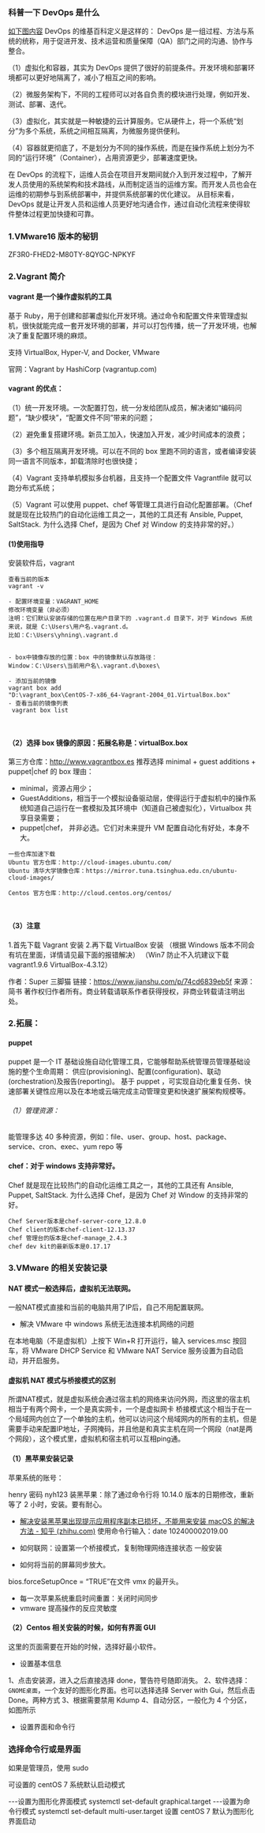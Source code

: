 ### 科普一下 DevOps 是什么

[如下图内容](./DevOps.png)
DevOps 的维基百科定义是这样的：
DevOps 是一组过程、方法与系统的统称，用于促进开发、技术运营和质量保障（QA）部门之间的沟通、协作与整合。

（1）虚拟化和容器，其实为 DevOps 提供了很好的前提条件。开发环境和部署环境都可以更好地隔离了，减小了相互之间的影响。

（2）微服务架构下，不同的工程师可以对各自负责的模块进行处理，例如开发、测试、部署、迭代。

（3）虚拟化，其实就是一种敏捷的云计算服务。它从硬件上，将一个系统“划分”为多个系统，系统之间相互隔离，为微服务提供便利。

（4）容器就更彻底了，不是划分为不同的操作系统，而是在操作系统上划分为不同的“运行环境”（Container），占用资源更少，部署速度更快。

在 DevOps 的流程下，运维人员会在项目开发期间就介入到开发过程中，了解开发人员使用的系统架构和技术路线，从而制定适当的运维方案。而开发人员也会在运维的初期参与到系统部署中，并提供系统部署的优化建议。
从目标来看，DevOps 就是让开发人员和运维人员更好地沟通合作，通过自动化流程来使得软件整体过程更加快捷和可靠。

### 1.VMware16 版本的秘钥

ZF3R0-FHED2-M80TY-8QYGC-NPKYF

### 2.Vagrant 简介

#### vagrant 是一个操作虚拟机的工具

基于 Ruby，用于创建和部署虚拟化开发环境。通过命令和配置文件来管理虚拟机，很快就能完成一套开发环境的部署，并可以打包传播，统一了开发环境，也解决了重复配置环境的麻烦。

支持 VirtualBox, Hyper-V, and Docker, VMware

官网：Vagrant by HashiCorp (vagrantup.com)

#### vagrant 的优点：

（1）统一开发环境。一次配置打包，统一分发给团队成员，解决诸如“编码问题”，“缺少模块”，“配置文件不同”带来的问题；

（2）避免重复搭建环境。新员工加入，快速加入开发，减少时间成本的浪费；

（3）多个相互隔离开发环境。可以在不同的 box 里跑不同的语言，或者编译安装同一语言不同版本，卸载清除时也很快捷；

（4）Vagrant 支持单机模拟多台机器，且支持一个配置文件 Vagrantfile 就可以跑分布式系统；

（5）Vagrant 可以使用 puppet、chef 等管理工具进行自动化配置部署。（Chef 就是现在比较热门的自动化运维工具之一，其他的工具还有 Ansible, Puppet, SaltStack. 为什么选择 Chef，是因为 Chef 对 Window 的支持非常的好。）

#### (1)使用指导

安装软件后，vagrant

```
查看当前的版本
vagrant -v

- 配置环境变量：VAGRANT_HOME
修改环境变量（非必须）
注明：它们默认安装存储的位置在用户目录下的 .vagrant.d 目录下，对于 Windows 系统来说，就是 C:\Users\用户名.vagrant.d。
比如：C:\Users\yhning\.vagrant.d


- box中镜像存放的位置：box 中的镜像默认存放路径：
Window：C:\Users\当前用户名\.vagrant.d\boxes\

- 添加当前的镜像
vagrant box add
"D:\vagrant_box\CentOS-7-x86_64-Vagrant-2004_01.VirtualBox.box"
- 查看当前的镜像列表
 vagrant box list



```

#### （2）选择 box 镜像的原因：拓展名称是：virtualBox.box

第三方仓库：http://www.vagrantbox.es
推荐选择 minimal + guest additions + puppet|chef 的 box
理由：

- minimal，资源占用少；
- GuestAdditions，相当于一个模拟设备驱动层，使得运行于虚拟机中的操作系统知道自己运行在一套模拟及其环境中（知道自己被虚拟化），Virtualbox 共享目录需要；
- puppet|chef， 并非必选。它们对未来提升 VM 配置自动化有好处，本身不大。

```
一些仓库加速下载
Ubuntu 官方仓库：http://cloud-images.ubuntu.com/
Ubuntu 清华大学镜像仓库：https://mirror.tuna.tsinghua.edu.cn/ubuntu-cloud-images/

Centos 官方仓库：http://cloud.centos.org/centos/



```

#### （3）注意

1.首先下载 Vagrant 安装 2.再下载 VirtualBox 安装 （根据 Windows 版本不同会有坑在里面，详情请见最下面的报错解决）
（Win7 防止不入坑建议下载 vagrant1.9.6 VirtualBox-4.3.12）

作者：Super 三脚猫
链接：https://www.jianshu.com/p/74cd6839eb5f
来源：简书
著作权归作者所有。商业转载请联系作者获得授权，非商业转载请注明出处。

### 2.拓展：

#### puppet

puppet 是一个 IT 基础设施自动化管理工具，它能够帮助系统管理员管理基础设施的整个生命周期： 供应(provisioning)、配置(configuration)、联动(orchestration)及报告(reporting)。
基于 puppet ，可实现自动化重复任务、快速部署关键性应用以及在本地或云端完成主动管理变更和快速扩展架构规模等。

###### （1）管理资源：

能管理多达 40 多种资源，例如：file、user、group、host、package、service、cron、exec、yum repo 等

#### chef：对于 windows 支持非常好。

Chef 就是现在比较热门的自动化运维工具之一，其他的工具还有 Ansible, Puppet, SaltStack. 为什么选择 Chef，是因为 Chef 对 Window 的支持非常的好。

```
Chef Server版本是chef-server-core_12.8.0
Chef client的版本chef-client-12.13.37
chef 管理台的版本是chef-manage_2.4.3
chef dev kit的最新版本是0.17.17

```

### 3.VMware 的相关安装记录

#### NAT 模式一般选择后，虚拟机无法联网。
一般NAT模式直接和当前的电脑共用了IP后，自己不用配置联网。


- 解决 VMware 中 windows 系统无法连接本机网络的问题

在本地电脑（不是虚拟机）上按下 Win+R 打开运行，输入 services.msc 按回车，将 VMware DHCP Service 和 VMware NAT Service 服务设置为自动启动，并开启服务。

#### 虚拟机 NAT 模式与桥接模式的区别
所谓NAT模式，就是虚拟系统会通过宿主机的网络来访问外网，而这里的宿主机相当于有两个网卡，一个是真实网卡，一个是虚拟网卡
桥接模式这个相当于在一个局域网内创立了一个单独的主机，他可以访问这个局域网内的所有的主机，但是需要手动来配置IP地址，子网掩码，并且他是和真实主机在同一个网段（nat是两个网段），这个模式里，虚拟机和宿主机可以互相ping通。

#### （1）黑苹果安装记录

苹果系统的账号：

henry 密码 nyh123
装黑苹果：除了通过命令行将 10.14.0 版本的日期修改，重新等了 2 小时，安装。要有耐心。

- [解决安装黑苹果出现提示应用程序副本已损坏，不能用来安装 macOS 的解决方法 - 知乎 (zhihu.com)](https://zhuanlan.zhihu.com/p/261095114)
  使用命令行输入：date 102400002019.00

- 如何联网：设置第一个桥接模式，复制物理网络连接状态
  一般安装
- 如何将当前的屏幕同步放大。

bios.forceSetupOnce = “TRUE”在文件 vmx 的最开头。

- 每一次苹果系统重启时间重置：关闭时间同步
- vmware 提高操作的反应灵敏度

#### （2）Centos 相关安装的时候，如何有界面 GUI

这里的页面需要在开始的时候，选择好最小软件。

- 设置基本信息

1、点击安装源，进入之后直接选择 done，警告符号随即消失。
2、软件选择：`GNOME桌面`，一个友好的图形化界面。也可以选择选择 Server with Gui，然后点击 Done。两种方式
3、根据需要禁用 Kdump
4、自动分区，一般化为 4 个分区，如图所示

- 设置界面和命令行

### 选择命令行或是界面

如果是管理员，使用 sudo

可设置的 centOS 7 系统默认启动模式

---设置为图形化界面模式
systemctl set-default graphical.target
---设置为命令行模式
systemctl set-default multi-user.target
设置 centOS 7 默认为图形化界面启动
